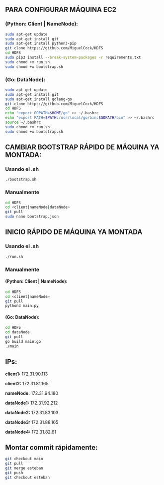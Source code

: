 ## PARA CONFIGURAR MÁQUINA EC2 

### (Python: Client | NameNode):
```bash
sudo apt-get update
sudo apt-get install git
sudo apt-get install python3-pip
git clone https://github.com/MiguelCock/HDFS
cd HDFS
sudo pip3 install --break-system-packages -r requirements.txt
sudo chmod +x run.sh
sudo chmod +x bootstrap.sh
```

### (Go: DataNode):
```bash
sudo apt-get update
sudo apt-get install git
sudo apt-get install golang-go
git clone https://github.com/MiguelCock/HDFS
cd HDFS
echo "export GOPATH=$HOME/go" >> ~/.bashrc
echo "export PATH=$PATH:/usr/local/go/bin:$GOPATH/bin" >> ~/.bashrc
source ~/.bashrc
sudo chmod +x run.sh
sudo chmod +x bootstrap.sh
```

## CAMBIAR BOOTSTRAP RÁPIDO DE MÁQUINA YA MONTADA:

### Usando el .sh
```bash
./bootstrap.sh
```

### Manualmente
```bash
cd HDFS
cd <client|nameNode|dataNode>
git pull
sudo nano bootstrap.json
```

## INICIO RÁPIDO DE MÁQUINA YA MONTADA 

### Usando el .sh
```bash
./run.sh
```

### Manualmente

#### (Python: Client | NameNode):
```bash
cd HDFS
cd <client|nameNode>
git pull
python3 main.py
```

#### (Go: DataNode):
```bash
cd HDFS
cd dataNode
git pull
go build main.go
./main
```

## IPs:  

**client1:** 
172.31.90.113

**client2:** 
172.31.81.165

**nameNode:** 
172.31.94.180

**dataNode1:** 
172.31.92.212

**dataNode2:** 
172.31.83.103

**dataNode3:** 
172.31.88.165

**dataNode4:** 
172.31.82.61


## Montar commit rápidamente:

```bash
git checkout main
git pull
git merge esteban
git push
git checkout esteban
```
